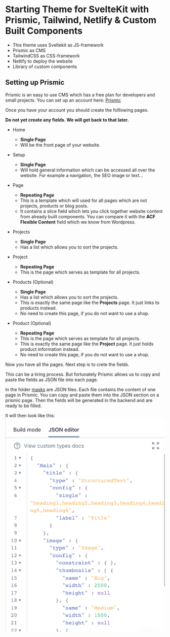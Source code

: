 # Starting Theme for SvelteKit with Prismic, Tailwind, Netlify & Custom Built Components
- This theme uses Sveltekit as JS-framework
- Prismic as CMS
- TailwindCSS as CSS-framework
- Netlify to deploy the website
- Library of custom components

## Setting up Prismic
Prismic is an easy to use CMS which has a free plan for developers and small projects.
You can set up an account here: [Prismic](https://prismic.io/)

Once you have your account you should create the folllowing pages.

**Do not yet create any fields. We will get back to that later.**

- Home
   - **Single Page**
   - Will be the front page of your website.

- Setup
   - **Single Page**
   - Will hold general information which can be accessed all over the website. For example a navigation, the SEO image or text…

- Page
   - **Repeating Page**
   - This is a template which will used for all pages which are not projects, products or blog posts.
   - It contains a slice field which lets you click together website content from already built components. You can compare it with the **ACF Flexible Content** field which we know from Wordpress.

- Projects
   - **Single Page**
   - Has a list which allows you to sort the projects.

- Project
   - **Repeating Page**
   - This is the page which serves as template for all projects.

- Products (Optional)
   - **Single Page**
   - Has a list which allows you to sort the projects.
   - This is exactly the same page like the **Projects** page. It just links to products instead.
   - No need to create this page, if you do not want to use a shop.

- Product (Optional)
   - **Repeating Page**
   - This is the page which serves as template for all projects.
   - This is exactly the same page like the **Project** page. It just holds product information instead.
   - No need to create this page, if you do not want to use a shop.

Now you have all the pages. Next step is to crete the fields.

This can be a tiring process. But fortunately Prismic allows us to copy and paste the fields as JSON file into each page.

In the folder [masks](masks) are JSON files.
Each file contains the content of one page in Prismic.
You can copy and paste them into the JSON section on a prismic page.
Then the fields will be generated in the backend and are ready to be filled.

It will then look like this:
![JSON in Prismic](/static/readme/json-prismic.png)





